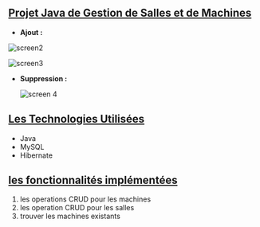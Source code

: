 ## <u>**Projet Java de Gestion de Salles et de Machines**</u>
- **Ajout :**

![screen2](https://github.com/ayouboifikEnsaj/Tp_Servelet/assets/107751911/cc49763b-100e-4a0b-88b9-45f2c5d476b7)


![screen3](https://github.com/ayouboifikEnsaj/Tp_Servelet/assets/107751911/243878a3-5431-4c06-92c7-c223569400d4)


- **Suppression :**


  ![screen 4](https://github.com/ayouboifikEnsaj/Tp_Servelet/assets/107751911/07059810-15c8-435c-913c-f3eb65e09cb9)


## <u>**Les Technologies Utilisées**</u>
+ Java 
+ MySQL
+ Hibernate 

## <u>**les fonctionnalités implémentées**</u>
1. les operations CRUD pour les machines
2. les operation CRUD pour les salles
3. trouver les machines existants
  
  
